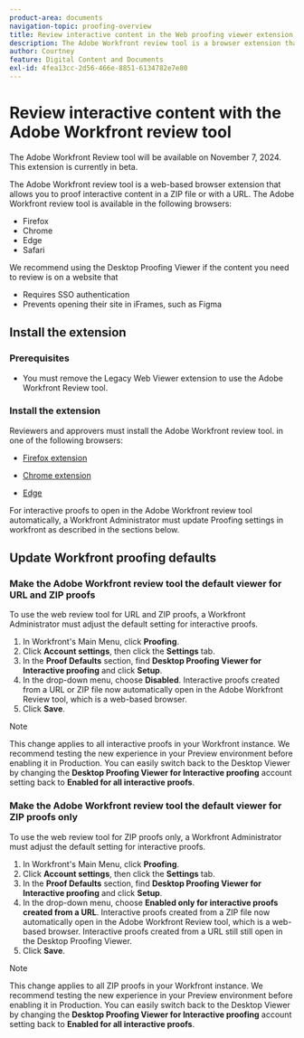 ```yaml
---
product-area: documents
navigation-topic: proofing-overview
title: Review interactive content in the Web proofing viewer extension
description: The Adobe Workfront review tool is a browser extension that allows you to proof interactive content in a ZIP file or with a URL.
author: Courtney
feature: Digital Content and Documents
exl-id: 4fea13cc-2d56-466e-8851-6134782e7e80
---
```

# Review interactive content with the Adobe Workfront review tool

<span class="preview">The Adobe Workfront Review tool will be available on November 7, 2024. This extension is currently in beta.</span>

The Adobe Workfront review tool is a web-based browser extension that allows you to proof interactive content in a ZIP file or with a URL. The Adobe Workfront review tool is available in the following browsers:

* Firefox
* Chrome
* Edge
* Safari

We recommend using the Desktop Proofing Viewer if the content you need to review is on a website that

* Requires SSO authentication
* Prevents opening their site in iFrames, such as Figma


## Install the extension

### Prerequisites

* You must remove the Legacy Web Viewer extension to use the Adobe Workfront Review tool.

### Install the extension

<!--This extension is required to review conent in GS and Ex.

You must install the extension to reiew content in GenS and Express.

To review content in GS, Express, or Wou must install the extension if you are using GenStuido or Creative cloud express-->

Reviewers and approvers must install the Adobe Workfront review tool. in one of the following browsers:

* [Firefox extension](https://addons.mozilla.org/en-US/firefox/addon/adobe-workfront-review-tool/)

* [Chrome extension](https://chromewebstore.google.com/detail/adobe-workfront-review-to/lhdepbgeilldghlfnankdnponhljpgml) 

* [Edge](https://microsoftedge.microsoft.com/addons/detail/adobe-workfront-review-to/llhapmaiiddmcamgeapaipjpagnoijen) 


For interactive proofs to open in the Adobe Workfront review tool automatically, a Workfront Administrator must update Proofing settings in workfront as described in the sections below.

## Update Workfront proofing defaults

### Make the Adobe Workfront review tool the default viewer for URL and ZIP proofs

To use the web review tool for URL and ZIP proofs, a Workfront Administrator must adjust the default setting for interactive proofs. 

1. In Workfront's Main Menu, click **Proofing**.
1. Click **Account settings**, then click the **Settings** tab.
1. In the **Proof Defaults** section, find **Desktop Proofing Viewer for Interactive proofing** and click **Setup**.
1. In the drop-down menu, choose **Disabled**. Interactive proofs created from a URL or ZIP file now automatically open in the Adobe Workfront Review tool, which is a web-based browser.
1. Click **Save**.

>[!NOTE]
>
>This change applies to all interactive proofs in your Workfront instance. We recommend testing the new experience in your Preview environment before enabling it in Production. You can easily switch back to the Desktop Viewer by changing the **Desktop Proofing Viewer for Interactive proofing** account setting back to **Enabled for all interactive proofs**.

### Make the Adobe Workfront review tool the default viewer for ZIP proofs only

To use the web review tool for ZIP proofs only, a Workfront Administrator must adjust the default setting for interactive proofs. 

1. In Workfront's Main Menu, click **Proofing**.
1. Click **Account settings**, then click the **Settings** tab.
1. In the **Proof Defaults** section, find **Desktop Proofing Viewer for Interactive proofing** and click **Setup**.
1. In the drop-down menu, choose **Enabled only for interactive proofs created from a URL**. Interactive proofs created from a ZIP file now automatically open in the Adobe Workfront Review tool, which is a web-based browser. Interactive proofs created from a URL still still open in the Desktop Proofing Viewer.
1. Click **Save**.

>[!NOTE]
>
>This change applies to all ZIP proofs in your Workfront instance. We recommend testing the new experience in your Preview environment before enabling it in Production. You can easily switch back to the Desktop Viewer by changing the **Desktop Proofing Viewer for Interactive proofing** account setting back to **Enabled for all interactive proofs**.



